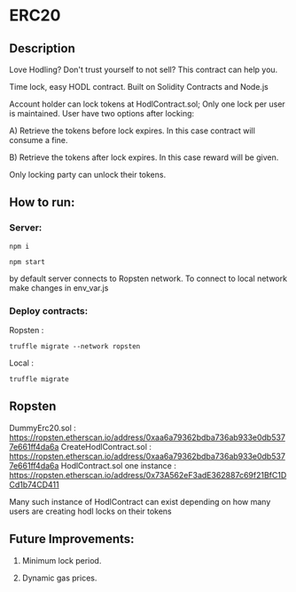 # ERC20

## Description

Love Hodling? Don't trust yourself to not sell? This contract can help you.

Time lock, easy HODL contract. Built on Solidity Contracts and Node.js

Account holder can lock tokens at HodlContract.sol; Only one lock per user is maintained.
User have two options after locking:

A) Retrieve the tokens before lock expires. In this case contract will consume a fine.

B) Retrieve the tokens after lock expires. In this case reward will be given.

Only locking party can unlock their tokens.

## How to run:

### Server:

```
npm i
```

```
npm start
```

by default server connects to Ropsten network.
To connect to local network make changes in  env_var.js


### Deploy contracts:

Ropsten :

```
truffle migrate --network ropsten
```

Local :

```
truffle migrate
```


## Ropsten

DummyErc20.sol : https://ropsten.etherscan.io/address/0xaa6a79362bdba736ab933e0db5377e661ff4da6a
CreateHodlContract.sol : https://ropsten.etherscan.io/address/0xaa6a79362bdba736ab933e0db5377e661ff4da6a
HodlContract.sol one instance : https://ropsten.etherscan.io/address/0x73A562eF3adE362887c69f21BfC1DCd1b74CD411

Many such instance of HodlContract can exist depending on how many users are creating hodl locks on their tokens


## Future Improvements:

1. Minimum lock period.

2. Dynamic gas prices.
